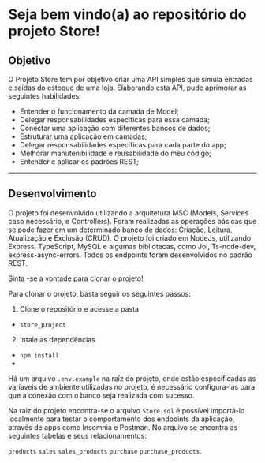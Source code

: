 # Seja bem vindo(a) ao repositório do projeto Store!

## Objetivo

O Projeto Store tem por objetivo criar uma API simples que simula entradas e saídas do estoque de uma loja.
Elaborando esta API, pude aprimorar as seguintes habilidades: 

- Entender o funcionamento da camada de Model;
- Delegar responsabilidades específicas para essa camada;
- Conectar uma aplicação com diferentes bancos de dados;
- Estruturar uma aplicação em camadas;
- Delegar responsabilidades específicas para cada parte do app;
- Melhorar manutenibilidade e reusabilidade do meu código;
- Entender e aplicar os padrões REST;


---

## Desenvolvimento 

O projeto foi desenvolvido utilizando a arquitetura MSC (Models, Services caso necessário, e Controllers).
Foram realizadas as operações básicas que se pode fazer em um determinado banco de dados: Criação, Leitura, Atualização e Exclusão (CRUD). 
O projeto foi criado em NodeJs, utilizando Express, TypeScript, MySQL e algumas bibliotecas, como Joi, Ts-node-dev, express-async-errors.
Todos os endpoints foram desenvolvidos no padrão REST.
 

Sinta -se a vontade para clonar o projeto!

Para clonar o projeto, basta seguir os seguintes passos:

1. Clone o repositório e acesse a pasta 
  - `store_project`
  
2. Intale as dependências
  - `npm install` 
  - 
Há um arquivo `.env.example` na raíz do projeto, onde estão especificadas as varíaveis de ambiente utilizadas no projeto, é necessário configura-las para que a conexão com o banco seja realizada com sucesso.

Na raiz do projeto encontra-se o arquivo `Store.sql` é possível importá-lo localmente para testar o comportamento dos endpoints da aplicação, através de apps como Insomnia e Postman.
No arquivo se encontra as seguintes tabelas e seus relacionamentos:

`products`
`sales`
`sales_products`
`purchase`
`purchase_products`.



